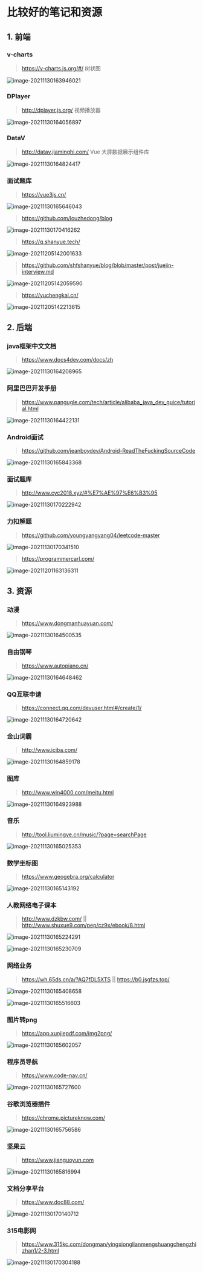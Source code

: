 # 比较好的笔记和资源

## 1. 前端

### v-charts

> https://v-charts.js.org/#/	树状图

![image-20211130163946021](README.assets/image-20211130163946021.png)



### DPlayer

>http://dplayer.js.org/	视频播放器

![image-20211130164056897](README.assets/image-20211130164056897.png)





### DataV

> http://datav.jiaminghi.com/ 	Vue 大屏数据展示组件库

![image-20211130164824417](README.assets/image-20211130164824417.png)



### 面试题库

> https://vue3js.cn/

![image-20211130165646043](README.assets/image-20211130165646043.png)



> https://github.com/louzhedong/blog

![image-20211130170416262](README.assets/image-20211130170416262.png)





> https://q.shanyue.tech/

![image-20211205142001633](README.assets/image-20211205142001633.png)







> https://github.com/shfshanyue/blog/blob/master/post/juejin-interview.md

![image-20211205142059590](README.assets/image-20211205142059590.png)



> https://yuchengkai.cn/

![image-20211205142213615](README.assets/image-20211205142213615.png)





## 2. 后端

### java框架中文文档

>  https://www.docs4dev.com/docs/zh

![image-20211130164208965](README.assets/image-20211130164208965.png)





### 阿里巴巴开发手册

> https://www.pangugle.com/tech/article/alibaba_java_dev_guice/tutorial.html

![image-20211130164422131](README.assets/image-20211130164422131.png)





### Android面试

> https://github.com/jeanboydev/Android-ReadTheFuckingSourceCode

![image-20211130165843368](README.assets/image-20211130165843368.png)





### 面试题库

> http://www.cyc2018.xyz/#%E7%AE%97%E6%B3%95

![image-20211130170222942](README.assets/image-20211130170222942.png)







### 力扣解题

> https://github.com/youngyangyang04/leetcode-master

![image-20211130170341510](README.assets/image-20211130170341510.png)







> https://programmercarl.com/

![image-20211201163136311](README.assets/image-20211201163136311.png)

## 3. 资源

### 动漫

> https://www.dongmanhuayuan.com/

![image-20211130164500535](README.assets/image-20211130164500535.png)





### 自由钢琴

> https://www.autopiano.cn/

![image-20211130164648462](README.assets/image-20211130164648462.png)



### QQ互联申请

> https://connect.qq.com/devuser.html#/create/1/

![image-20211130164720642](README.assets/image-20211130164720642.png)





### 金山词霸

> http://www.iciba.com/

![image-20211130164859178](README.assets/image-20211130164859178.png)



### 图库

> http://www.win4000.com/meitu.html

![image-20211130164923988](README.assets/image-20211130164923988.png)



### 音乐

> http://tool.liumingye.cn/music/?page=searchPage

![image-20211130165025353](README.assets/image-20211130165025353.png)



### 数学坐标图

> https://www.geogebra.org/calculator

![image-20211130165143192](README.assets/image-20211130165143192.png)



### 人教网络电子课本

> http://www.dzkbw.com/ || http://www.shuxue9.com/pep/cz9x/ebook/8.html

![image-20211130165224291](README.assets/image-20211130165224291.png)

![image-20211130165230709](README.assets/image-20211130165230709.png)



### 网络业务

> https://wh.65ds.cn/a/?AQ7fDL5XTS || https://b0.jsgfzs.top/

![image-20211130165408658](README.assets/image-20211130165408658.png)

![image-20211130165516603](README.assets/image-20211130165516603.png)



### 图片转png

> https://app.xunjiepdf.com/img2png/

![image-20211130165602057](README.assets/image-20211130165602057.png)



### 程序员导航

> https://www.code-nav.cn/

![image-20211130165727600](README.assets/image-20211130165727600.png)



### 谷歌浏览器插件

> https://chrome.pictureknow.com/

![image-20211130165756586](README.assets/image-20211130165756586.png)



### 坚果云

> https://www.jianguoyun.com

![image-20211130165816994](README.assets/image-20211130165816994.png)



### 文档分享平台

> https://www.doc88.com/

![image-20211130170140712](README.assets/image-20211130170140712.png)



### 315电影网

> https://www.315kc.com/dongman/yingxionglianmengshuangchengzhizhan1/2-3.html

![image-20211130170304188](README.assets/image-20211130170304188.png)